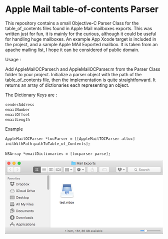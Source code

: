 # Apple Mail table-of-contents Parser




This repository contains a small Objective-C Parser Class
for the table_of_contents files found in Apple Mail mailboxes
exports. This was written just for fun, it is mainly for the
curious, although it could be useful for handling huge mailboxes.
An example App Xcode target is included in the project, and a sample
Apple MAil Exported mailbox. It is taken from an apache mailing list,
I hope it can be considered of public domain.

Usage :

Add AppleMailOCParser.h and AppleMailOCParser.m from the Parser Class
folder to your project. Initialize a parser object with the path of
the table_of_contents file, then the implementation is quite straightforward.
It returns an array of dictionaries each representing an object.

The Dictionary Keys are :

```
senderAddress
emailNumber
emailOffset
emailLength
```

Example

```
AppleMailOCParser *tocParser = [[AppleMailTOCParser alloc] initWithPath:pathToTable_of_Contents];

NSArray *emailDictionaries = [tocparser parse];
```
<img src="Images/mbox folder.png" width="715" alt="Sparkle shows familiar update window with release notes">
